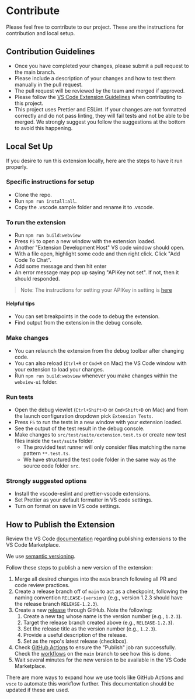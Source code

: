 # Contribute

Please feel free to contribute to our project. These are the instructions for contribution and local setup.

## Contribution Guidelines

- Once you have completed your changes, please submit a pull request to the main branch.
- Please include a description of your changes and how to test them manually in the pull request.
- The pull request will be reviewed by the team and merged if approved.
- Please follow the [VS Code Extension Guidelines](https://code.visualstudio.com/api/references/extension-guidelines) when contributing to this project.
- This project uses Prettier and ESLint. If your changes are not formatted correctly and do not pass linting, they will fail tests and not be able to be merged. We strongly suggest you follow the suggestions at the bottom to avoid this happening.

## Local Set Up

If you desire to run this extension locally, here are the steps to have it run properly.

### Specific instructions for setup

- Clone the repo.
- Run `npm run install:all`.
- Copy the .vscode.sample folder and rename it to .vscode.

### To run the extension

- Run `npm run build:webview` 
- Press `F5` to open a new window with the extension loaded.
- Another "Extension Development Host" VS code window should open.
- With a file open, highlight some code and then right click. Click "Add Code To Chat".
- Add some message and then hit enter
- An error message may pop up saying "APIKey not set". If not, then it should responded.

> Note: The instructions for setting your APIKey in setting is [here](README.md)

#### Helpful tips

- You can set breakpoints in the code to debug the extension.
- Find output from the extension in the debug console.

### Make changes

- You can relaunch the extension from the debug toolbar after changing code.
- You can also reload (`Ctrl+R` or `Cmd+R` on Mac) the VS Code window with your extension to load your changes.
- Run `npm run build:webview` whenever you make changes within the `webview-ui` folder.

### Run tests

- Open the debug viewlet (`Ctrl+Shift+D` or `Cmd+Shift+D` on Mac) and from the launch configuration dropdown pick `Extension Tests`.
- Press `F5` to run the tests in a new window with your extension loaded.
- See the output of the test result in the debug console.
- Make changes to `src/test/suite/extension.test.ts` or create new test files inside the `test/suite` folder.
  - The provided test runner will only consider files matching the name pattern `**.test.ts`.
  - We have structured the test code folder in the same way as the source code folder `src`.
 
### Strongly suggested options

- Install the vscode-eslint and prettier-vscode extensions.
- Set Prettier as your default formatter in VS code settings.
- Turn on format on save in VS code settings.


## How to Publish the Extension

Review the VS Code [documentation](https://code.visualstudio.com/api/working-with-extensions/publishing-extension) regarding publishing extensions to the VS Code Marketplace.

We use [semantic versioning](https://semver.org/).

Follow these steps to publish a new version of the extension:
1. Merge all desired changes into the `main` branch following all PR and code review practices.
2. Create a release branch off of `main` to act as a checkpoint, following the naming convention `RELEASE-{version}` (e.g., version 1.2.3 should have the release branch `RELEASE-1.2.3`).
3. Create a new [release](https://github.com/beanlab/byoLAD/releases) through GitHub. Note the following:
    1. Create a new tag whose name is the version number (e.g., `1.2.3`).
    2. Target the release branch created above (e.g., `RELEASE-1.2.3`).
    3. Set the release title as the version number (e.g., `1.2.3`).
    4. Provide a useful description of the release.
    5. Set as the repo's latest release (checkbox).
4. Check [GitHub Actions](https://github.com/beanlab/byoLAD/actions) to ensure the "Publish" job ran successfully. Check the [workflows](https://github.com/beanlab/byoLAD/tree/main/.github/workflows) on the `main` branch to see how this is done.
5. Wait several minutes for the new version to be available in the VS Code Marketplace.

There are more ways to expand how we use tools like GitHub Actions and `vsce` to automate this workflow further. This documentation should be updated if these are used.


